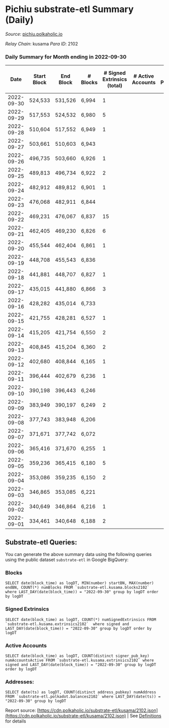 # Pichiu substrate-etl Summary (Daily)

_Source_: [pichiu.polkaholic.io](https://pichiu.polkaholic.io)

*Relay Chain*: kusama
*Para ID*: 2102



### Daily Summary for Month ending in 2022-09-30


| Date | Start Block | End Block | # Blocks | # Signed Extrinsics (total) | # Active Accounts | # Passive | # New | # Addresses with Balances | # Events | # Transfers | # XCM Transfers In | # XCM Transfers Out |
| ---- | ----------- | --------- | -------- | --------------------------- | ----------------- | --------- | ----- | ------------------------- | -------- | ----------- | ------------------ | ------------------- |
| 2022-09-30 | 524,533 | 531,526 | 6,994  | 1 |  |  |  | 660 | 13,996 |   |   |   |
| 2022-09-29 | 517,553 | 524,532 | 6,980  | 5 |  |  |  |  | 13,992 |   | 1  |   |
| 2022-09-28 | 510,604 | 517,552 | 6,949  | 1 |  |  |  |  | 13,905 |   |   |   |
| 2022-09-27 | 503,661 | 510,603 | 6,943  |  |  |  |  |  | 13,897 |   | 2  |   |
| 2022-09-26 | 496,735 | 503,660 | 6,926  | 1 |  |  |  |  | 13,859 |   |   |   |
| 2022-09-25 | 489,813 | 496,734 | 6,922  | 2 |  |  |  |  | 13,853 |   |   |   |
| 2022-09-24 | 482,912 | 489,812 | 6,901  | 1 |  |  |  |  | 13,809 |   |   |   |
| 2022-09-23 | 476,068 | 482,911 | 6,844  |  |  |  |  |  | 13,692 |   |   |   |
| 2022-09-22 | 469,231 | 476,067 | 6,837  | 15 |  |  |  |  | 13,727 | 1  |   |   |
| 2022-09-21 | 462,405 | 469,230 | 6,826  | 6 |  |  |  |  | 13,680 |   |   |   |
| 2022-09-20 | 455,544 | 462,404 | 6,861  | 1 |  |  |  |  | 13,728 |   |   |   |
| 2022-09-19 | 448,708 | 455,543 | 6,836  |  |  |  |  | 657 | 13,676 |   |   |   |
| 2022-09-18 | 441,881 | 448,707 | 6,827  | 1 |  |  |  | 657 | 13,661 |   |   |   |
| 2022-09-17 | 435,015 | 441,880 | 6,866  | 3 |  |  |  | 657 | 13,749 | 3  |   |   |
| 2022-09-16 | 428,282 | 435,014 | 6,733  |  |  |  |  | 656 | 13,470 |   |   |   |
| 2022-09-15 | 421,755 | 428,281 | 6,527  | 1 |  |  |  | 656 | 13,060 |   |   |   |
| 2022-09-14 | 415,205 | 421,754 | 6,550  | 2 |  |  |  | 656 | 13,110 |   |   |   |
| 2022-09-13 | 408,845 | 415,204 | 6,360  | 2 |  |  |  | 656 | 12,729 |   |   |   |
| 2022-09-12 | 402,680 | 408,844 | 6,165  | 1 |  |  |  | 656 | 12,339 | 1  |   |   |
| 2022-09-11 | 396,444 | 402,679 | 6,236  | 1 |  |  |  |  | 12,478 |   |   |   |
| 2022-09-10 | 390,198 | 396,443 | 6,246  |  |  |  |  |  | 12,496 |   |   |   |
| 2022-09-09 | 383,949 | 390,197 | 6,249  | 2 |  |  |  |  | 12,509 | 1  |   |   |
| 2022-09-08 | 377,743 | 383,948 | 6,206  |  |  |  |  | 655 | 12,420 |   | 1 ($8.41) |   |
| 2022-09-07 | 371,671 | 377,742 | 6,072  |  |  |  |  | 654 | 12,147 |   |   |   |
| 2022-09-06 | 365,416 | 371,670 | 6,255  | 1 |  |  |  | 654 | 12,516 |   |   |   |
| 2022-09-05 | 359,236 | 365,415 | 6,180  | 5 |  |  |  | 654 | 12,395 | 1  | 3  |   |
| 2022-09-04 | 353,086 | 359,235 | 6,150  | 2 |  |  |  | 654 | 12,309 |   |   |   |
| 2022-09-03 | 346,865 | 353,085 | 6,221  |  |  |  |  | 654 | 12,446 |   |   |   |
| 2022-09-02 | 340,649 | 346,864 | 6,216  | 1 |  |  |  | 654 | 12,438 |   |   |   |
| 2022-09-01 | 334,461 | 340,648 | 6,188  | 2 |  |  |  | 654 | 12,386 |   |   |   |

## Substrate-etl Queries:
You can generate the above summary data using the following queries using the public dataset `substrate-etl` in Google BigQuery:


### Blocks
```
SELECT date(block_time) as logDT, MIN(number) startBN, MAX(number) endBN, COUNT(*) numBlocks FROM `substrate-etl.kusama.blocks2102`  where LAST_DAY(date(block_time)) = "2022-09-30" group by logDT order by logDT
```


### Signed Extrinsics
```
SELECT date(block_time) as logDT, COUNT(*) numSignedExtrinsics FROM `substrate-etl.kusama.extrinsics2102`  where signed and LAST_DAY(date(block_time)) = "2022-09-30" group by logDT order by logDT
```


### Active Accounts
```
SELECT date(block_time) as logDT, COUNT(distinct signer_pub_key) numAccountsActive FROM `substrate-etl.kusama.extrinsics2102` where signed and LAST_DAY(date(block_time)) = "2022-09-30" group by logDT order by logDT
```


### Addresses:
```
SELECT date(ts) as logDT, COUNT(distinct address_pubkey) numAddress FROM `substrate-etl.polkadot.balances2102` where LAST_DAY(date(ts)) = "2022-09-30" group by logDT
```



Report source: [https://cdn.polkaholic.io/substrate-etl/kusama/2102.json](https://cdn.polkaholic.io/substrate-etl/kusama/2102.json) | See [Definitions](/DEFINITIONS.md) for details
